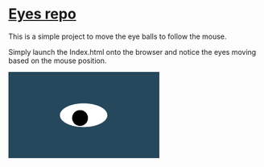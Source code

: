 # <a href="https://github.com/23h1/movingEyes"> Eyes repo </a>

This is a simple project to move the eye balls to follow the mouse.

Simply launch the Index.html onto the browser and notice the eyes moving based on the mouse position.

<img src= "oneeye.png" width='300'/>
